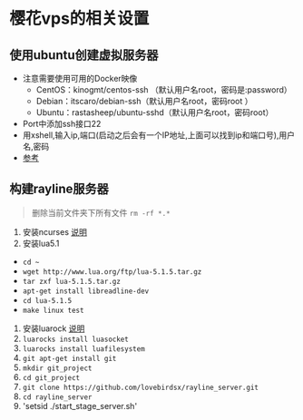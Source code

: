 # 樱花vps的相关设置

## 使用ubuntu创建虚拟服务器

- 注意需要使用可用的Docker映像
  - CentOS：kinogmt/centos-ssh （默认用户名root，密码是:password）
  - Debian：itscaro/debian-ssh（默认用户名root，密码root ）
  - Ubuntu：rastasheep/ubuntu-sshd（默认用户名root，密码root）
- Port中添加ssh接口22
- 用xshell,输入ip,端口(启动之后会有一个IP地址,上面可以找到ip和端口号),用户名,密码
- [参考](http://www.vpsdx.com/531.html)

## 构建rayline服务器

> 删除当前文件夹下所有文件 `rm -rf *.*`

1. 安装ncurses [说明](http://mzqthu.iteye.com/blog/2000408)
1. 安装lua5.1
- `cd ~`
- `wget http://www.lua.org/ftp/lua-5.1.5.tar.gz`
- `tar zxf lua-5.1.5.tar.gz`
- `apt-get install libreadline-dev`
- `cd lua-5.1.5`
- `make linux test`
1. 安装luarock [说明](https://luarocks.org/)
1. `luarocks install luasocket`
1. `luarocks install luafilesystem`
1. `git apt-get install git`
1. `mkdir git_project`
1. `cd git_project`
1. `git clone https://github.com/lovebirdsx/rayline_server.git`
1. `cd rayline_server`
1. 'setsid ./start_stage_server.sh'
